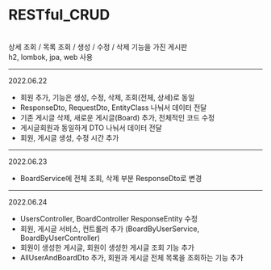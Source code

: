 # RESTful_CRUD
<br>
상세 조회 / 목록 조회 / 생성 / 수정 / 삭제 기능을 가진 게시판
<br>
h2, lombok, jpa, web 사용

---
2022.06.22
<br>
- 회원 추가, 기능은 생성, 수정, 삭제, 조회(전체, 상세)로 동일
- ResponseDto, RequestDto, EntityClass 나눠서 데이터 전달
- 기존 게시글 삭제, 새로운 게시글(Board) 추가, 전체적인 코드 수정
- 게시글회원과 동일하게 DTO 나눠서 데이터 전달
- 회원, 게시글 생성, 수정 시간 추가 
---
2022.06.23
<br>
- BoardService에 전체 조회, 삭제 부분 ResponseDto로 변경
---
2022.06.24
<br>
- UsersController, BoardController ResponseEntity 수정
- 회원, 게시글 서비스, 컨트롤러 추가 (BoardByUserService, BoardByUserController)
- 회원이 생성한 게시글, 회원이 생성한 게시글 조회 기능 추가
- AllUserAndBoardDto 추가, 회원과 게시글 전체 목록을 조회하는 기능 추가
